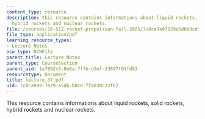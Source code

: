```yaml
---
content_type: resource
description: This resource contains informations about liquid rockets, solid rockets,
  hybrid rockets and nuclear rockets.
file: /courses/16-512-rocket-propulsion-fall-2005/7c8ca9a97829a5dbb8cdffa038c32f62_lecture_37.pdf
file_type: application/pdf
learning_resource_types:
- Lecture Notes
ocw_type: OCWFile
parent_title: Lecture Notes
parent_type: CourseSection
parent_uid: 1a7892c5-8e6a-7f7b-d3ef-33897f01fd93
resourcetype: Document
title: lecture_37.pdf
uid: 7c8ca9a9-7829-a5db-b8cd-ffa038c32f62
---
```

This resource contains informations about liquid rockets, solid rockets, hybrid rockets and nuclear rockets.

